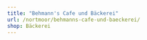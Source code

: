 ```yaml
---
title: "Behmann's Cafe und Bäckerei"
url: /nortmoor/behmanns-cafe-und-baeckerei/
shop: Bäckerei
---
```

